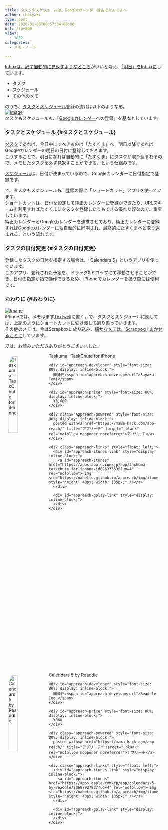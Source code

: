 ```yaml
---
title: タスクやスケジュールは、Googleカレンダー経由でたすくまへ
author: choiyaki
type: post
date: 2020-01-06T00:57:34+00:00
url: /?p=809
views:
  - 1882
categories:
  - メモ・ノート

---
```

[Inboxは、必ず自動的に見返すようなところ][1]がいいと考え、[「明日」をInboxに][2]しています。

  * タスク
  * スケジュール
  * その他のメモ

のうち、[タスク][3]と[スケジュール][4]登録の流れは以下のような形。  
[![Image][5]][6]  
タスクもスケジュールも、「[Googleカレンダー][7]への登録」を基本としています。

### タスクとスケジュール {#タスクとスケジュール}

[タスク][3]であれば、今日中にすべきものは「たすくま」へ、明日以降であればGoogleカレンダーの明日の日付に登録しておきます。  
こうすることで、明日になれば自動的に「たすくま」にタスクが取り込まれるので、メモしたタスクを必ず見返すことができる、という仕組みです。

[スケジュール][4]は、日付が決まっているので、Googleカレンダーに日付指定で登録です。

で、タスクもスケジュールも、登録の際に「ショートカット」アプリを使っています。  
ショートカットは、日付を設定して純正カレンダーに登録ができたり、URLスキームを利用すればたすくまにタスクを登録したりもできる優れた奴なので、重宝しています。  
純正カレンダーとGoogleカレンダーを連携させており、純正カレンダーに登録すればGoogleカレンダーにも自動的に同期され、最終的にたすくまへと取り込まれる、という流れです。

### タスクの日付変更 {#タスクの日付変更}

登録したタスクの日付を指定する場合は、「Calendars 5」というアプリを使っています。  
このアプリ、登録された予定を、ドラッグ&ドロップにて移動させることができ、日付の指定が指で操作できるため、iPhoneでカレンダーを扱う際には便利です。

### おわりに {#おわりに}

[![Image][5]][6]  
iPhoneでは、メモはまず[Textwell][8]に書く。で、タスクとスケジュールに関しては、上記のようにショートカットに受け渡して割り振っていきます。  
その他のメモは、今はScrapboxに放り込み、[細かなメモは、Scrapboxにまかせることに][9]しています。

では、お読みいただきありがとうございました。

<div id="appreach-box" style="text-align: left;">
  <img id="appreach-image" src="https://i0.wp.com/is4-ssl.mzstatic.com/image/thumb/Purple123/v4/bf/86/bb/bf86bb03-02d3-4d2c-90ae-a1f1eb06b136/source/512x512bb.jpg?w=660&#038;ssl=1" alt="Taskuma --TaskChute for iPhone" style="float: left; margin: 10px; width: 25%; max-width: 120px; border-top-left-radius: 10%; border-top-right-radius: 10%; border-bottom-right-radius: 10%; border-bottom-left-radius: 10%;" data-recalc-dims="1" /></p> 
  
  <div class="appreach-info" style="margin: 10px;">
    <div id="appreach-appname">
      Taskuma &#8211;TaskChute for iPhone
    </div>
    
    <div id="appreach-developer" style="font-size: 80%; display: inline-block;">
      開発元:<span id="appreach-developerurl">Sayaka Tomi</span>
    </div>
    
    <div id="appreach-price" style="font-size: 80%; display: inline-block;">
      ¥3,680
    </div>
    
    <div class="appreach-powered" style="font-size: 80%; display: inline-block;">
      posted with<a href="https://mama-hack.com/app-reach/" title="アプリーチ" target="_blank" rel="nofollow noopener noreferrer">アプリーチ</a>
    </div>
    
    <div class="appreach-links" style="float: left;">
      <div id="appreach-itunes-link" style="display: inline-block;">
        <a id="appreach-itunes" href="https://apps.apple.com/jp/app/taskuma-taskchute-for-iphone/id896335635?uo=4" rel="nofollow"><img src="https://nabettu.github.io/appreach/img/itune_ja.svg" style="height: 40px; width: 135px;" /></a>
      </div>
      
      <div id="appreach-gplay-link" style="display: inline-block;">
      </div>
    </div>
  </div>
  
  <div class="appreach-footer" style="margin-bottom: 10px; clear: left;">
  </div>
</div>

<div id="appreach-box" style="text-align: left;">
  <img id="appreach-image" src="https://i2.wp.com/is4-ssl.mzstatic.com/image/thumb/Purple113/v4/ce/9f/18/ce9f18a3-48e3-0188-ed84-20a28a93e109/source/512x512bb.jpg?w=660&#038;ssl=1" alt="Calendars 5 by Readdle" style="float: left; margin: 10px; width: 25%; max-width: 120px; border-top-left-radius: 10%; border-top-right-radius: 10%; border-bottom-right-radius: 10%; border-bottom-left-radius: 10%;" data-recalc-dims="1" /></p> 
  
  <div class="appreach-info" style="margin: 10px;">
    <div id="appreach-appname">
      Calendars 5 by Readdle
    </div>
    
    <div id="appreach-developer" style="font-size: 80%; display: inline-block;">
      開発元:<span id="appreach-developerurl">Readdle Inc.</span>
    </div>
    
    <div id="appreach-price" style="font-size: 80%; display: inline-block;">
      ¥860
    </div>
    
    <div class="appreach-powered" style="font-size: 80%; display: inline-block;">
      posted with<a href="https://mama-hack.com/app-reach/" title="アプリーチ" target="_blank" rel="nofollow noopener noreferrer">アプリーチ</a>
    </div>
    
    <div class="appreach-links" style="float: left;">
      <div id="appreach-itunes-link" style="display: inline-block;">
        <a id="appreach-itunes" href="https://apps.apple.com/jp/app/calendars-5-by-readdle/id697927927?uo=4" rel="nofollow"><img src="https://nabettu.github.io/appreach/img/itune_ja.svg" style="height: 40px; width: 135px;" /></a>
      </div>
      
      <div id="appreach-gplay-link" style="display: inline-block;">
      </div>
    </div>
  </div>
  
  <div class="appreach-footer" style="margin-bottom: 10px; clear: left;">
  </div>
</div>

 [1]: https://choiyaki.com/?p=614
 [2]: https://choiyaki.com/?p=609
 [3]: https://scrapbox.io/choiyaki-hondana/%E3%82%BF%E3%82%B9%E3%82%AF
 [4]: https://scrapbox.io/choiyaki-hondana/%E3%82%B9%E3%82%B1%E3%82%B8%E3%83%A5%E3%83%BC%E3%83%AB
 [5]: https://gyazo.com/1e813232eea73220c9dd31db088b761b/thumb/1000
 [6]: https://gyazo.com/1e813232eea73220c9dd31db088b761b
 [7]: https://scrapbox.io/choiyaki-hondana/Google%E3%82%AB%E3%83%AC%E3%83%B3%E3%83%80%E3%83%BC
 [8]: https://scrapbox.io/choiyaki-hondana/Textwell
 [9]: https://choiyaki.com/?p=708